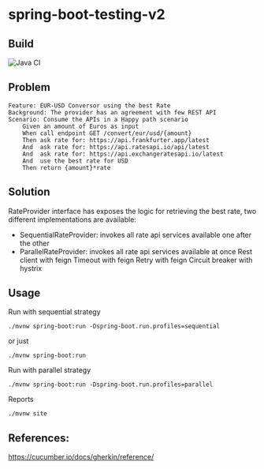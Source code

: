 # spring-boot-testing-v2

## Build
![Java CI](https://github.com/ppedregal/spring-boot-testing-v2/workflows/Java%20CI/badge.svg)

## Problem

```gherkin
Feature: EUR-USD Conversor using the best Rate 
Background: The provider has an agreement with few REST API
Scenario: Consume the APIs in a Happy path scenario
    Given an amount of Euros as input
    When call endpoint GET /convert/eur/usd/{amount}
    Then ask rate for: https://api.frankfurter.app/latest 
    And  ask rate for: https://api.ratesapi.io/api/latest 
    And  ask rate for: https://api.exchangeratesapi.io/latest 
    And  use the best rate for USD  
    Then return {amount}*rate
```

## Solution
RateProvider interface has exposes the logic for retrieving the best rate, two different 
implementations are available: 
* SequentialRateProvider: invokes all rate api services available one after the other
* ParallelRateProvider: invokes all rate api services available at once
Rest client with feign 
Timeout with feign
Retry with feign
Circuit breaker with hystrix

## Usage

Run with sequential strategy
```
./mvnw spring-boot:run -Dspring-boot.run.profiles=sequential
```
or just
```
./mvnw spring-boot:run
```

Run with parallel strategy
```
./mvnw spring-boot:run -Dspring-boot.run.profiles=parallel
```


Reports
```
./mvnw site
```

## References:

https://cucumber.io/docs/gherkin/reference/

